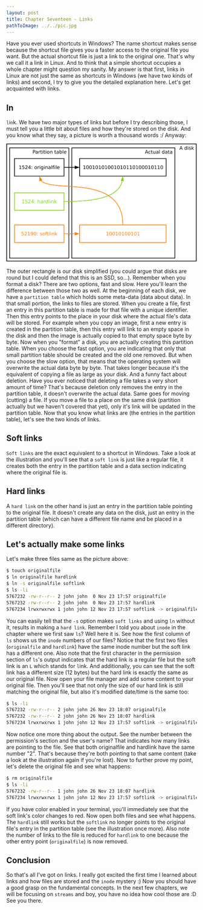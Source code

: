```yaml
---
layout: post
title: Chapter Seventeen - Links
pathToImage: ../../pic.jpg
---
```


Have you ever used shortcuts in Windows? The name shortcut makes sense because the shortcut file gives you a faster access to the original file you want. But the actual shortcut file is just a link to the original one. That's why we call it a link in Linux. And to think that a simple shortcut occupies a whole chapter might question my sanity. My answer is that first, links in Linux are not just the same as shortcuts in Windows (we have two kinds of links) and second, I try to give you the detailed explanation here. Let's get acquainted with links.

## ln

`l`i`n`k. We have two major types of links but before I try describing those, I must tell you a little bit about files and how they're stored on the disk. And you know what they say, a picture is worth a thousand words :/ Anyway:

![Picture of links in Linux](./links.svg)

The outer rectangle is our disk simplified (you could argue that disks are round but I could defend that this is an SSD, so...). Remember when you format a disk? There are two options, fast and slow. Here you'll learn the difference between those two as well. At the beginning of each disk, we have a `partition table` which holds some meta-data (data about data). In that small portion, the links to files are stored. When you create a file, first an entry in this partition table is made for that file with a unique identifier. Then this entry points to the place in your disk where the actual file's data will be stored. For example when you copy an image, first a new entry is created in the partition table, then this entry will link to an empty space in the disk and then the image is actually copied to that empty space byte by byte. Now when you "format" a disk, you are actually creating this partition table. When you choose the fast option, you are indicating that only that small partition table should be created and the old one removed. But when you choose the slow option, that means that the operating system will overwrite the actual data byte by byte. That takes longer because it's the equivalent of copying a file as large as your disk. And a funny fact about deletion. Have you ever noticed that deleting a file takes a very short amount of time? That's because deletion only removes the entry in the partition table, it doesn't overwrite the actual data. Same goes for moving (cutting) a file. If you move a file to a place on the same disk (partition actually but we haven't covered that yet), only it's link will be updated in the partition table. Now that you know what links are (the entries in the partition table), let's see the two kinds of links.

## Soft links

`Soft links` are the exact equivalent to a shortcut in Windows. Take a look at the illustration and you'll see that a `soft link` is just like a regular file, it creates both the entry in the partition table and a data section indicating where the original file is.

## Hard links

A `hard link` on the other hand is just an entry in the partition table pointing to the original file. It doesn't create any data on the disk, just an entry in the partition table (which can have a different file name and be placed in a different directory).

## Let's actually make some links

Let's make three files same as the picture above:

```bash
$ touch originalfile
$ ln originalfile hardlink
$ ln -s originalfile softlink
$ ls -li
5767232 -rw-r--r-- 2 john john  0 Nov 23 17:57 originalfile
5767232 -rw-r--r-- 2 john john  0 Nov 23 17:57 hardlink
5767234 lrwxrwxrwx 1 john john 12 Nov 23 17:57 softlink -> originalfile
```

You can easily tell that the `-s` option makes `soft links` and using `ln` without it, results in making a `hard link`. Remember I told you about `inode` in the chapter where we first saw `ls`? Well here it is. See how the first column of `ls` shows us the `inode` numbers of our files? Notice that the first two files (`originalfile` and `hardlink`) have the same inode number but the soft link has a different one. Also note that the first character in the permission section of `ls`'s output indicates that the hard link is a regular file but the soft link is an `L` which stands for `l`ink. And additionally, you can see that the soft link has a different size (12 bytes) but the hard link is exactly the same as our original file. Now open your file manager and add some content to your original file. Then you'll see that not only the size of our hard link is still matching the original file, but also it's modified date/time is the same too:

```bash
$ ls -li
5767232 -rw-r--r-- 2 john john 26 Nov 23 18:07 originalfile
5767232 -rw-r--r-- 2 john john 26 Nov 23 18:07 hardlink
5767234 lrwxrwxrwx 1 john john 12 Nov 23 17:57 softlink -> originalfile
```

Now notice one more thing about the output. See the number between the permission's section and the user's name? That indicates how many links are pointing to the file. See that both originalfile and hardlink have the same number "2". That's because they're both pointing to that same content (take a look at the illustration again if you're lost). Now to further prove my point, let's delete the original file and see what happens:

```bash
$ rm originalfile
$ ls -li
5767232 -rw-r--r-- 1 john john 26 Nov 23 18:07 hardlink
5767234 lrwxrwxrwx 1 john john 12 Nov 23 17:57 softlink -> originalfile
```

If you have color enabled in your terminal, you'll immediately see that the soft link's color changes to red. Now open both files and see what happens. The `hardlink` still works but the `softlink` no longer points to the original file's entry in the partition table (see the illustration once more). Also note the number of links to the file is reduced for `hardlink` to one because the other entry point (`originalfile`) is now removed.

## Conclusion

So that's all I've got on links. I really got excited the first time I learned about links and how files are stored and the `inode` mystery :) Now you should have a good grasp on the fundamental concepts. In the next few chapters, we will be focusing on `streams` and boy, you have no idea how cool those are :D See you there.


